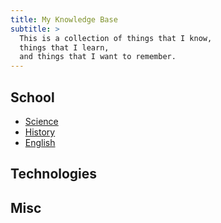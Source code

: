 ```yaml
---
title: My Knowledge Base
subtitle: >
  This is a collection of things that I know,
  things that I learn,
  and things that I want to remember.
---
```


## School

- [Science](school/science/index)
- [History](school/history/index)
- [English](school/english/index)

## Technologies

## Misc

